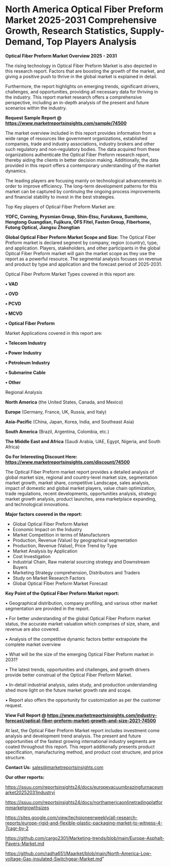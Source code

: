 # North America Optical Fiber Preform Market 2025-2031 Comprehensive Growth, Research Statistics, Supply-Demand,  Top Players Analysis

<Strong> Optical Fiber Preform Market Overview 2025 - 2031</strong>

The rising technology in Optical Fiber Preform Market is also depicted in this research report. Factors that are boosting the growth of the market, and giving a positive push to thrive in the global market is explained in detail.

Furthermore, the report highlights on emerging trends, significant drivers, challenges, and opportunities, providing all necessary data for thriving in the industry. This report market research offers a comprehensive perspective, including an in-depth analysis of the present and future scenarios within the industry.

<strong>Request Sample Report @ <a href=https://www.marketreportsinsights.com/sample/74500>https://www.marketreportsinsights.com/sample/74500</a></strong>

The market overview included in this report provides information from a wide range of resources like government organizations, established companies, trade and industry associations, industry brokers and other such regulatory and non-regulatory bodies. The data acquired from these organizations authenticate the Optical Fiber Preform research report, thereby aiding the clients in better decision making. Additionally, the data provided in this report offers a contemporary understanding of the market dynamics.

The leading players are focusing mainly on technological advancements in order to improve efficiency. The long-term development patterns for this market can be captured by continuing the ongoing process improvements and financial stability to invest in the best strategies.

Top Key players of Optical Fiber Preform Market are:

<strong>YOFC, Corning, Prysmian Group, Shin-Etsu, Furukawa, Sumitomo, Hengtong Guangdian, Fujikura, OFS Fitel, Fasten Group, Fiberhome, Futong Optical, Jiangsu Zhongtian</strong>

<strong><b>Global Optical Fiber Preform Market Scope and Size:</b></strong>
The Optical Fiber Preform market is declared segment by company, region (country), type, and application. Players, stakeholders, and other participants in the global Optical Fiber Preform market will gain the market scope as they use the report as a powerful resource. The segmental analysis focuses on revenue and product by type and application and the forecast period of 2025-2031.

Optical Fiber Preform Market Types covered in this report are:

<strong>• VAD

• OVD

• PCVD

• MCVD

• Optical Fiber Preform</strong>

Market Applications covered in this report are:

<strong>• Telecom Industry

• Power Industry

• Petroleum Industry

• Submarine Cable

• Other</strong> 

Regional Analysis

<strong>North America</strong> (the United States, Canada, and Mexico)

<strong>Europe</strong> (Germany, France, UK, Russia, and Italy)

<strong>Asia-Pacific</strong> (China, Japan, Korea, India, and Southeast Asia)

<strong>South America</strong> (Brazil, Argentina, Colombia, etc.)

<strong>The Middle East and Africa</strong> (Saudi Arabia, UAE, Egypt, Nigeria, and South Africa)

<strong>Go For Interesting Discount Here: <a href=https://www.marketreportsinsights.com/discount/74500>https://www.marketreportsinsights.com/discount/74500</a></strong>

The Optical Fiber Preform market report provides a detailed analysis of global market size, regional and country-level market size, segmentation market growth, market share, competitive Landscape, sales analysis, impact of domestic and global market players, value chain optimization, trade regulations, recent developments, opportunities analysis, strategic market growth analysis, product launches, area marketplace expanding, and technological innovations.

<strong><b>Major factors covered in the report:</b></strong>
<ul>
  <li>Global Optical Fiber Preform Market </li>
  <li>Economic Impact on the Industry</li>
  <li>Market Competition in terms of Manufacturers</li>
  <li>Production, Revenue (Value) by geographical segmentation</li>
  <li>Production, Revenue (Value), Price Trend by Type</li>
  <li>Market Analysis by Application</li>
  <li>Cost Investigation</li>
  <li>Industrial Chain, Raw material sourcing strategy and Downstream Buyers</li>
  <li>Marketing Strategy comprehension, Distributors and Traders</li>
  <li>Study on Market Research Factors</li>
  <li>Global Optical Fiber Preform Market Forecast</li>
</ul>

<strong><b>Key Point of the Optical Fiber Preform Market report:</b></strong>

• Geographical distribution, company profiling, and various other market segmentation are provided in the report.

• For better understanding of the global Optical Fiber Preform market status, the accurate market valuation which comprises of size, share, and revenue are also covered.

• Analysis of the competitive dynamic factors better extrapolate the complete market overview

• What will be the size of the emerging Optical Fiber Preform market in 2031?

• The latest trends, opportunities and challenges, and growth drivers provide better construal of the Optical Fiber Preform Market.

• In-detail industrial analysis, sales study, and production understanding shed more light on the future market growth rate and scope.

• Report also offers the opportunity for customization as per the customer request.

<strong><b>View Full Report @ <a href=https://www.marketreportsinsights.com/industry-forecast/optical-fiber-preform-market-growth-and-size-2021-74500>https://www.marketreportsinsights.com/industry-forecast/optical-fiber-preform-market-growth-and-size-2021-74500</a></b></strong>


At last, the Optical Fiber Preform Market report includes investment come analysis and development trend analysis. The present and future opportunities of the fastest growing international industry segments are coated throughout this report. This report additionally presents product specification, manufacturing method, and product cost structure, and price structure.

<strong>Contact Us:</strong>
sales@marketreportsinsights.com

<strong>Our other reports:</strong>

<a href=https://issuu.com/reportsinsights24/docs/europevacuumbrazingfurnacesmarket20252031industryi>https://issuu.com/reportsinsights24/docs/europevacuumbrazingfurnacesmarket20252031industryi</a>

<a href=https://issuu.com/reportsinsights24/docs/northamericaonlinetradingplatformmarketgrowthsizes>https://issuu.com/reportsinsights24/docs/northamericaonlinetradingplatformmarketgrowthsizes</a>

<a href=https://sites.google.com/view/techpioneerweekly/all-research-reports/europe-rigid-and-flexible-plastic-packaging-market-to-witness-4-7cagr-by-2>https://sites.google.com/view/techpioneerweekly/all-research-reports/europe-rigid-and-flexible-plastic-packaging-market-to-witness-4-7cagr-by-2</a>

<a href=https://github.com/cargo2301/Marketing-trends/blob/main/Europe-Asphalt-Pavers-Market.md>https://github.com/cargo2301/Marketing-trends/blob/main/Europe-Asphalt-Pavers-Market.md</a>

<a href=https://github.com/radha651/Maarket/blob/main/North-America-Low-voltage-Gas-insulated-Switchgear-Market.md>https://github.com/radha651/Maarket/blob/main/North-America-Low-voltage-Gas-insulated-Switchgear-Market.md</a>"
